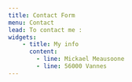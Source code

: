 ```yaml
---
title: Contact Form
menu: Contact
lead: To contact me :
widgets:
    - title: My info
      content:
        - line: Mickael Meausoone
        - line: 56000 Vannes
---
```


